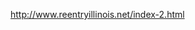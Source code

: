 http://www.reentryillinois.net/index-2.html

[Re-Entry Planning Grant Initiative]: http://documents.csh.org/documents/il/partners.pdf
[Corporation for Supportive Housing (CSH)]: http://www.csh.org/
[Illinois Returning Home Initiative]: http://www.csh.org/index.cfm?fuseaction=Page.viewPage&pageId=4469
[Metropolis 2020]: http://www.chicagometropolis2020.org/
[Statewide Collaborative on Re-Entry]: http://media.webon.lycos.com/1426770/519451.doc
[PowerPoint presentation]: http://media.webon.lycos.com/1426770/519452.ppt
[The City of Chicago]: http://media.webon.lycos.com/1426770/403951.doc
[Southern Cook County]: http://media.webon.lycos.com/1426770/403956.doc
[Lake County</SPAN></SPAN></SPAN>]: http://media.webon.lycos.com/1426770/403960.doc
[DuPage County]: http://media.webon.lycos.com/1426770/403953.doc
[Kane County]: http://media.webon.lycos.com/1426770/404062.doc
[Will County]: http://media.webon.lycos.com/1426770/404462.doc
[The Quad Cities and Rock Island County]: http://media.webon.lycos.com/1426770/403967.doc
[The City of Decatur and Macon County]: http://media.webon.lycos.com/1426770/403962.doc
[The City of Springfield and Sangamon County]: http://media.webon.lycos.com/1426770/403952.pdf
[Champaign and Vermillion County]: http://media.webon.lycos.com/1426770/403945.doc
[The City of Peoria and Peoria County]: http://media.webon.lycos.com/1426770/584788.doc
[Madison &amp; St Clair County (East St Louis Area]: http://media.webon.lycos.com/1426770/546994.pdf
[Williamson and Jefferson Counties (Mt Vernon and Marion, IL)]: http://media.webon.lycos.com/1426770/403958.doc

